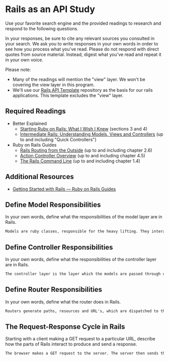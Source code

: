 # Rails as an API Study

Use your favorite search engine and the provided readings to research and
respond to the following questions.

In your responses, be sure to cite any relevant sources you consulted in your
search. We ask you to write responses in your own words in order to see how you
process what you've read. Please do not respond with direct quotes from source
material. Instead, digest what you've read and repeat it in your own voice.

Please note:

-   Many of the readings will mention the "view" layer. We won't be covering the
    view layer in this program.
-   We'll use our [Rails API Template](https://github.com/ga-wdi-boston/rails-api-template)
    repository as the basis for our rails applications.
    This template excludes the "view" layer.

## Required Readings

-   Better Explained
    -   [Starting Ruby on Rails: What I Wish I Knew](http://betterexplained.com/articles/starting-ruby-on-rails-what-i-wish-i-knew/)
        (sections 3 and 4)
    -   [Intermediate Rails: Understanding Models, Views and Controllers](http://betterexplained.com/articles/intermediate-rails-understanding-models-views-and-controllers/)
        (up to and including "Quick Controllers")
-   Ruby on Rails Guides
    -   [Rails Routing from the Outside](http://guides.rubyonrails.org/routing.html)
        (up to and including chapter 2.6)
    -   [Action Controller Overview](http://guides.rubyonrails.org/action_controller_overview.html)
        (up to and including chapter 4.5)
    -   [The Rails Command Line](http://guides.rubyonrails.org/command_line.html)
        (up to and including chapter 1.4)

## Additional Resources

-   [Getting Started with Rails — Ruby on Rails Guides](http://guides.rubyonrails.org/getting_started.html)

## Define Model Responsibilities

In your own words, define what the responsibilities of the model layer are in
Rails.

```md
Models are ruby classes, responsible for the heavy lifting. They interact with the database, storing and validating data. Basically, a model is what we've been learning about, but souped up and put on rails.
```

## Define Controller Responsibilities

In your own words, define what the responsibilities of the controller layer are
in Rails.

```md
The controller layer is the layer which the models are passed through on the way to the browser. They take inputs, call the model's methods and pass the results on to the view layer.
```

## Define Router Responsibilities

In your own words, define what the router does in Rails.

```md
Routers generate paths, resources and URL's, which are dispatched to the controller.
```

## The Request-Response Cycle in Rails

Starting with a client making a GET request to a particular URL, describe how
the parts of Rails interact to produce and send a response.

```md
The browser makes a GET request to the server. The server then sends the URL and appropriate resources to the controller. The controller then turns to the model, calling the required methods on it to fulfil the GET request. The model then does the heavy lifting, performing the core functionalitie and sending the processed results back to the controller, who passes it off to the views, which renders the data for the user. All of this information is sent back to the controller, which packages it and sends it back to the server. The server then produces a proper HTTP response and sends it to the user.
```
